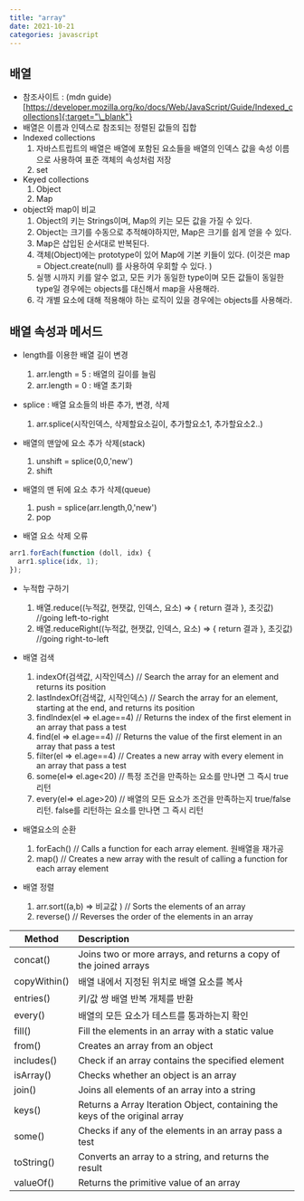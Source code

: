 ```yaml
---
title: "array"
date: 2021-10-21
categories: javascript
---
```


## 배열

- 참조사이트 : (mdn guide)[https://developer.mozilla.org/ko/docs/Web/JavaScript/Guide/Indexed_collections]{:target="\_blank"}
- 배열은 이름과 인덱스로 참조되는 정렬된 값들의 집합
- Indexed collections
  1. 자바스트립트의 배열은 배열에 포함된 요소들을 배열의 인덱스 값을 속성 이름으로 사용하여 표준 객체의 속성처럼 저장
  2. set
- Keyed collections
  1. Object
  2. Map
- object와 map이 비교
  1. Object의 키는 Strings이며, Map의 키는 모든 값을 가질 수 있다.
  2. Object는 크기를 수동으로 추적해야하지만, Map은 크기를 쉽게 얻을 수 있다.
  3. Map은 삽입된 순서대로 반복된다.
  4. 객체(Object)에는 prototype이 있어 Map에 기본 키들이 있다. (이것은 map = Object.create(null) 를 사용하여 우회할 수 있다. )
  5. 실행 시까지 키를 알수 없고, 모든 키가 동일한 type이며 모든 값들이 동일한 type일 경우에는 objects를 대신해서 map을 사용해라.
  6. 각 개별 요소에 대해 적용해야 하는 로직이 있을 경우에는 objects를 사용해라.

## 배열 속성과 메서드

- length를 이용한 배열 길이 변경

  1. arr.length = 5 : 배열의 길이를 늘림
  2. arr.length = 0 : 배열 초기화

- splice : 배열 요소들의 바른 추가, 변경, 삭제

  1. arr.splice(시작인덱스, 삭제할요소길이, 추가할요소1, 추가할요소2..)

- 배열의 맨앞에 요소 추가 삭제(stack)

  1. unshift = splice(0,0,'new')
  2. shift

- 배열의 맨 뒤에 요소 추가 삭제(queue)

  1. push = splice(arr.length,0,'new')
  2. pop

- 배열 요소 삭제 오류

```js
arr1.forEach(function (doll, idx) {
  arr1.splice(idx, 1);
});
```

- 누적합 구하기

  1. 배열.reduce((누적값, 현잿값, 인덱스, 요소) => { return 결과 }, 초깃값) //going left-to-right
  2. 배열.reduceRight((누적값, 현잿값, 인덱스, 요소) => { return 결과 }, 초깃값) //going right-to-left

- 배열 검색

  1. indexOf(검색값, 시작인덱스) // Search the array for an element and returns its position
  2. lastIndexOf(검색값, 시작인덱스) // Search the array for an element, starting at the end, and returns its position
  3. findIndex(el => el.age==4) // Returns the index of the first element in an array that pass a test
  4. find(el => el.age==4) // Returns the value of the first element in an array that pass a test
  5. filter(el => el.age==4) // Creates a new array with every element in an array that pass a test
  6. some(el=> el.age<20) // 특정 조건을 만족하는 요소를 만나면 그 즉시 true 리턴
  7. every(el=> el.age>20) // 배열의 모든 요소가 조건을 만족하는지 true/false 리턴. false를 리턴하는 요소를 만나면 그 즉시 리턴

- 배열요소의 순환

  1. forEach() // Calls a function for each array element. 원배열을 재가공
  2. map() // Creates a new array with the result of calling a function for each array element

- 배열 정렬

  1. arr.sort((a,b) => 비교값 ) // Sorts the elements of an array
  2. reverse() // Reverses the order of the elements in an array

| Method       | Description                                                                 |
| ------------ | :-------------------------------------------------------------------------- |
| concat()     | Joins two or more arrays, and returns a copy of the joined arrays           |
| copyWithin() | 배열 내에서 지정된 위치로 배열 요소를 복사                                  |
| entries()    | 키/값 쌍 배열 반복 개체를 반환                                              |
| every()      | 배열의 모든 요소가 테스트를 통과하는지 확인                                 |
| fill()       | Fill the elements in an array with a static value                           |
| from()       | Creates an array from an object                                             |
| includes()   | Check if an array contains the specified element                            |
| isArray()    | Checks whether an object is an array                                        |
| join()       | Joins all elements of an array into a string                                |
| keys()       | Returns a Array Iteration Object, containing the keys of the original array |
| some()       | Checks if any of the elements in an array pass a test                       |
| toString()   | Converts an array to a string, and returns the result                       |
| valueOf()    | Returns the primitive value of an array                                     |
